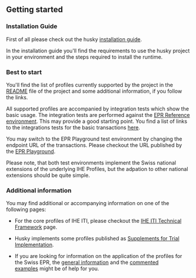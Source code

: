 ## Getting started

### Installation Guide

First of all please check out the husky
[installation guide](https://github.com/project-husky/husky/blob/master/docs/Installation.md).

In the installation guide you'll find the requirements to use the husky project
in your environment and the steps required to install the runtime.  


### Best to start

You'll find the list of profiles currently supported by the project in the
[README](https://github.com/project-husky/husky#implemented-ihe-profiles)
file of the project and some additional information, if you follow the links.

All supported profiles are accompanied by integration tests which show the
basic usage. The integration tests are performed against the
[EPR Reference environment](https://github.com/ehealthsuisse/EPD-by-example/blob/main/files/gazelle.md#epr-reference-environment). This may provide a good starting point. You find a list of links to the integrations tests for the basic transactions [here](./links_2_tests.md).

You may switch to the EPR Playground test environment by changing the endpoint
URL of the transactions. Please checkout the URL published by the
[EPR Playground](https://github.com/ehealthsuisse/EPD-by-example/blob/main/files/playground.md#epr-playground).

Please note, that both test environments implement the Swiss national extensions
of the underlying IHE Profiles, but the adpation to other national extensions
should be quite simple.    


### Additional information

You may find additional or accompanying information on one of the following pages:

- For the core profiles of IHE ITI, please checkout the
[IHE ITI Technical Framework](https://profiles.ihe.net/ITI/TF/index.html) page.

- Husky implements some profiles published as
[Supplements for Trial Implementation](https://profiles.ihe.net/ITI/#1.5).

- If you are looking for information on the application of the profiles for the
Swiss EPR, the [general information](https://www.e-health-suisse.ch/technik-semantik/epd-anbindung.html)
and the [commented examples](https://github.com/ehealthsuisse/EPD-by-example/blob/main/README.md#swiss-epr-transactions) might be of help for you.
